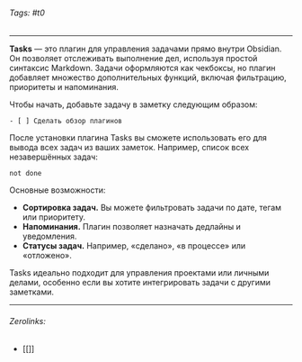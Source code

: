 ###### Tags:  #t0
___
**Tasks** — это плагин для управления задачами прямо внутри Obsidian. Он позволяет отслеживать выполнение дел, используя простой синтаксис Markdown. Задачи оформляются как чекбоксы, но плагин добавляет множество дополнительных функций, включая фильтрацию, приоритеты и напоминания.

Чтобы начать, добавьте задачу в заметку следующим образом:

```
- [ ] Сделать обзор плагинов  
```

После установки плагина Tasks вы сможете использовать его для вывода всех задач из ваших заметок. Например, список всех незавершённых задач:

```
not done
```

Основные возможности:

- **Сортировка задач.** Вы можете фильтровать задачи по дате, тегам или приоритету.
- **Напоминания.** Плагин позволяет назначать дедлайны и уведомления.
- **Статусы задач.** Например, «сделано», «в процессе» или «отложено».

Tasks идеально подходит для управления проектами или личными делами, особенно если вы хотите интегрировать задачи с другими заметками.
___
###### Zerolinks: 
- [[]]
